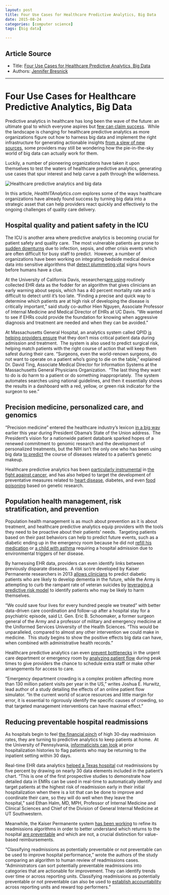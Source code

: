 ```yaml
---
layout: post
title: Four Use Cases for Healthcare Predictive Analytics, Big Data
date: 2015-08-24
categories: [computer science]
tags: [big data]

---
```


## Article Source
* Title: [Four Use Cases for Healthcare Predictive Analytics, Big Data](http://healthitanalytics.com/news/four-use-cases-for-healthcare-predictive-analytics-big-data)
* Authors: [Jennifer
Bresnick](http://healthitanalytics.com/news/author/jennifer-bresnick "More articles by Jennifer Bresnick")

---

# Four Use Cases for Healthcare Predictive Analytics, Big Data 



Predictive analytics in healthcare has long been the wave of the future:
an ultimate goal to which everyone aspires but [few can claim
success](https://www.google.com/url?q=http://healthitanalytics.com/news/just-15-of-hospitals-use-predictive-analytics-infrastructure&sa=U&ei=63g2VYOYJPK_sQTQyoEg&ved=0CA4QFjADOAo&client=internal-uds-cse&usg=AFQjCNFs3izjex1yONms00UtbafE3N3sQw). 
While the landscape is changing for healthcare predictive analytics as
more organizations figure out how to harness big data and implement the
right infrastructure for generating actionable insights [from a slew of
new
sources](http://healthitanalytics.com/news/why-healthcare-big-data-analytics-needs-the-internet-of-things),
some providers may still be wondering how the pie-in-the-sky world of
big data can actually work for them. 

Luckily, a number of pioneering organizations have taken it upon
themselves to test the waters of healthcare predictive analytics,
generating use cases that spur interest and help carve a path through
the wilderness. 

![Healthcare predictive analytics and big
data](http://healthitanalytics.com/images/site/articles/_small/490822651-1.jpg)

In this article, *HealthITAnalytics.com* explores some of the ways
healthcare organizations have already found success by turning big data
into a strategic asset that can help providers react quickly and
effectively to the ongoing challenges of quality care delivery.

## Hospital quality and patient safety in the ICU

The ICU is another area where predictive analytics is becoming crucial
for patient safety and quality care.  The most vulnerable patients are
prone to [sudden
downturns](http://healthitanalytics.com/news/boston-childrene28099s-integrates-predictive-analytics-in-icu)
due to infection, sepsis, and other crisis events which are often
difficult for busy staff to predict.  However, a number of organizations
have been working on integrating bedside medical device data into
sensitive algorithms that [detect plummeting
vital](http://healthitanalytics.com/news/missile-defense-analytics-can-spot-sepsis-before-physicians)
signs hours before humans have a clue.

At the University of California Davis, researchers[are
using](https://ehrintelligence.com/news/ehr-data-analytics-help-detect-risk-outcomes-of-sepsis)
routinely collected EHR data as the fodder for an algorithm that gives
clinicians an early warning about sepsis, which has a 40 percent
mortality rate and is difficult to detect until it’s too late. “Finding
a precise and quick way to determine which patients are at high risk of
developing the disease is critically important,” said study co-author
Hien Nguyen, Associate Professor of Internal Medicine and Medical
Director of EHRs at UC Davis. “We wanted to see if EHRs could provide
the foundation for knowing when aggressive diagnosis and treatment are
needed and when they can be avoided.”   

At Massachusetts General Hospital, an analytics system called QPID [is
helping providers
ensure](http://healthitanalytics.com/news/predictive-clinical-analytics-at-mgh-turn-data-into-insights/)
that they don’t miss critical patient data during admission and
treatment.  The system is also used to predict surgical risk, helping
match patients with the right course of action that will keep them
safest during their care. “Surgeons, even the world-renown surgeons, do
not want to operate on a patient who’s going to die on the table,”
explained Dr. David Ting, Associate Medical Director for Information
Systems at the Massachusetts General Physicians Organization.  “The last
thing they want to do is do harm to a patient or do something
inappropriately.  The system automates searches using national
guidelines, and then it essentially shows the results in a dashboard
with a red, yellow, or green risk indicator for the surgeon to see.”

## Precision medicine, personalized care, and genomics

“Precision medicine” entered the healthcare industry’s lexicon [in a big
way](http://healthitanalytics.com/news/white-house-details-precision-medicine-big-data-genomics-plan/)
earlier this year during President Obama’s State of the Union address. 
The President’s vision for a nationwide patient databank sparked hopes
of a renewed commitment to genomic research and the development of
personalized treatments, but the NIH isn’t the only one who has been
using big data [to
predict](http://healthitanalytics.com/news/precision-medicine-personal-genomics-need-industry-standards)
the course of diseases related to a patient’s genetic makeup.

Healthcare predictive analytics has been [particularly
instrumental](http://healthitanalytics.com/news/big-data-analytics-research-projects-target-cancer-genomics)
in [the fight against
cancer](http://healthitanalytics.com/news/cancerlinq-will-bring-big-data-analytics-to-oncology-care),
and has also helped to target the development of preventative measures
related to [heart
disease](http://healthitanalytics.com/news/indigo-predictive-risk-scores-reduce-heart-attacks-strokes/),
diabetes, and even [food
poisoning](http://healthitanalytics.com/news/fda-uses-genomics-big-data-analytics-to-track-food-poisoning)
based on genetic research. 

## Population health management, risk stratification, and prevention

Population health management is as much about prevention as it is about
treatment, and healthcare predictive analytics equip providers with the
tools they need to be proactive about their patients’ needs.  Targeting
patients based on their past behaviors can help to predict future
events, such as a diabetic ending up in the emergency room because he
did not [refill his
medication](http://healthitanalytics.com/news/how-can-predictive-data-analytics-improve-medication-adherence/)
or [a child with
asthma](http://healthitanalytics.com/news/predictive-risk-analytics-hie-to-help-young-asthma-patients)
requiring a hospital admission due to environmental triggers of her
disease.

By harnessing EHR data, providers can even identify links between
previously disparate diseases.  A risk score developed by Kaiser
Permanente researchers in 2013 [allows
clinicians](https://ehrintelligence.com/news/ehr-analytics-predict-link-between-type-2-diabetes-dementia)
to predict diabetic patients who are likely to develop dementia in the
future, while the Army is attempting to curb the rampant rate of veteran
suicides by [leveraging a predictive risk
model](http://healthitanalytics.com/news/predictive-analytics-help-identify-military-suicide-risk)
to identify patients who may be likely to harm themselves.

“We could save four lives for every hundred people we treated” with
better data-driven care coordination and follow-up after a hospital stay
for a psychiatric episode, said Lt. Gen. Eric B. Schoomaker, a former
surgeon general of the Army and a professor of military and emergency
medicine at the Uniformed Services University of the Health Sciences.
“This would be unparalleled, compared to almost any other intervention
we could make in medicine.  This study begins to show the positive
effects big data can have, when combined with administrative health
records.”

Healthcare predictive analytics can even [prevent
bottlenecks](http://healthitanalytics.com/news/online-predictive-analytics-simulator-tackles-ed-bottlenecks/)
in the urgent care department or emergency room by [analyzing patient
flow](http://healthitanalytics.com/news/can-internet-big-data-provide-predictive-analytics-in-the-ed)
during peak times to give providers the chance to schedule extra staff
or make other arrangements for access to care.

“Emergency department crowding is a complex problem affecting more than
130 million patient visits per year in the US,” writes Joshua E.
Hurwitz, lead author of a study detailing the effects of an online
patient flow simulator. “In the current world of scarce resources and
little margin for error, it is essential to rigorously identify the
speciﬁc causes of crowding, so that targeted management interventions
can have maximal effect.”

## Reducing preventable hospital readmissions

As hospitals begin to feel [the financial
pinch](https://www.google.com/url?q=https://ehrintelligence.com/news/medicare-30-day-readmission-penalties-sting-hospitals&sa=U&ei=-4E2VdPYBurksAS_3IGgBw&ved=0CAgQFjAB&client=internal-uds-cse&usg=AFQjCNFhdBax08YxB2VdCxFjOgZ9QcrCLA)
of high 30-day readmission rates, they are turning to predictive
analytics to keep patients at home.  At the University of Pennsylvania,
[informaticists can
look](http://healthitanalytics.com/news/upenn-ehr-analytics-tool-predicts-risk-of-30-day-readmissions/)
at prior hospitalization histories to flag patients who may be returning
to the inpatient setting within 30 days. 

Real-time EHR data analytics [helped a Texas
hospital](https://ehrintelligence.com/news/real-time-ehr-data-analytics-helps-reduce-readmissions-by-5)
cut readmissions by five percent by drawing on nearly 30 data elements
included in the patient’s chart. “This is one of the first prospective
studies to demonstrate how detailed data in EMRs can be used in
real-time to automatically identify and target patients at the highest
risk of readmission early in their initial hospitalization when there is
a lot that can be done to improve and coordinate their care, so they
will do well when they leave the hospital,” said Ethan Halm, MD, MPH,
Professor of Internal Medicine and Clinical Sciences and Chief of the
Division of General Internal Medicine at UT Southwestern.

Meanwhile, the Kaiser Permanente system [has been
working](http://healthitanalytics.com/news/study-automated-readmissions-review-not-yet-sensitive-enough/)
to refine its readmissions algorithms in order to better understand
which returns to the hospital [are
preventable](http://healthitanalytics.com/news/frequent-30-day-readmission-patients-skew-younger-study-says/)
and which are not, a crucial distinction for value-based reimbursements.

“Classifying readmissions as potentially preventable or not preventable
can be used to improve hospital performance,” wrote the authors of the
study comparing an algorithm to human review of readmissions cases.
“Administrators can sort potentially preventable readmissions into
categories that are actionable for improvement. They can identify trends
over time or across reporting units. Classifying readmissions as
potentially preventable or not preventable can also be used to
[establish
accountability](http://healthitanalytics.com/news/predictive-analytics-big-data-underpin-episodes-of-care)
across reporting units and reward top performers.”

